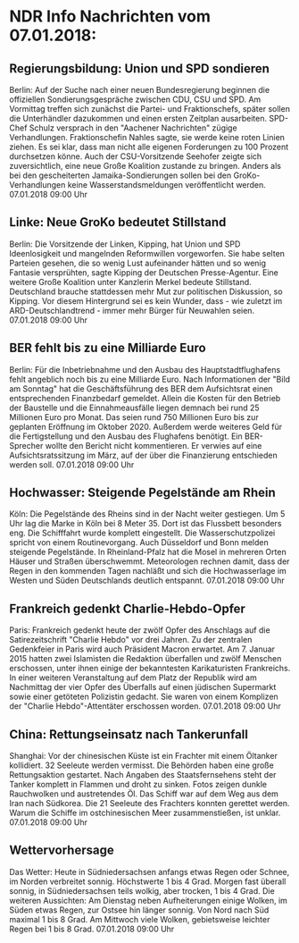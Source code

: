 # NDR Info Nachrichten vom 07.01.2018:


## Regierungsbildung: Union und SPD sondieren
Berlin: Auf der Suche nach einer neuen Bundesregierung beginnen die offiziellen Sondierungsgespräche zwischen CDU, CSU und SPD. Am Vormittag treffen sich zunächst die Partei- und Fraktionschefs, später sollen die Unterhändler dazukommen und einen ersten Zeitplan ausarbeiten. SPD-Chef Schulz versprach in den "Aachener Nachrichten" zügige Verhandlungen. Fraktionschefin Nahles sagte, sie werde keine roten Linien ziehen. Es sei klar, dass man nicht alle eigenen Forderungen zu 100 Prozent durchsetzen könne. Auch der CSU-Vorsitzende Seehofer zeigte sich zuversichtlich, eine neue Große Koalition zustande zu bringen. Anders als bei den gescheiterten Jamaika-Sondierungen sollen bei den GroKo-Verhandlungen keine Wasserstandsmeldungen veröffentlicht werden. 07.01.2018 09:00 Uhr 

## Linke: Neue GroKo bedeutet Stillstand
Berlin: Die Vorsitzende der Linken, Kipping, hat Union und SPD Ideenlosigkeit und mangelnden Reformwillen vorgeworfen. Sie habe selten Parteien gesehen, die so wenig Lust aufeinander hätten und so wenig Fantasie versprühten, sagte Kipping der Deutschen Presse-Agentur. Eine weitere Große Koalition unter Kanzlerin Merkel bedeute Stillstand. Deutschland brauche stattdessen mehr Mut zur politischen Diskussion, so Kipping. Vor diesem Hintergrund sei es kein Wunder, dass - wie zuletzt im ARD-Deutschlandtrend - immer mehr Bürger für Neuwahlen seien. 07.01.2018 09:00 Uhr 

## BER fehlt bis zu eine Milliarde Euro
Berlin: Für die Inbetriebnahme und den Ausbau des Hauptstadtflughafens fehlt angeblich noch bis zu eine Milliarde Euro. Nach Informationen der "Bild am Sonntag" hat die Geschäftsführung des BER dem Aufsichtsrat einen entsprechenden Finanzbedarf gemeldet. Allein die Kosten für den Betrieb der Baustelle und die Einnahmeausfälle liegen demnach bei rund 25 Millionen Euro pro Monat. Das seien rund 750 Millionen Euro bis zur geplanten Eröffnung im Oktober 2020. Außerdem werde weiteres Geld für die Fertigstellung und den Ausbau des Flughafens benötigt. Ein BER-Sprecher wollte den Bericht nicht kommentieren. Er verwies auf eine Aufsichtsratssitzung im März, auf der über die Finanzierung entschieden werden soll. 07.01.2018 09:00 Uhr 

## Hochwasser: Steigende Pegelstände am Rhein
Köln: Die Pegelstände des Rheins sind in der Nacht weiter gestiegen. Um 5 Uhr lag die Marke in Köln bei 8 Meter 35. Dort ist das Flussbett besonders eng. Die Schifffahrt wurde komplett eingestellt. Die Wasserschutzpolizei spricht von einem Routinevorgang. Auch Düsseldorf und Bonn melden steigende Pegelstände. In Rheinland-Pfalz hat die Mosel in mehreren Orten Häuser und Straßen überschwemmt. Meteorologen rechnen damit, dass der Regen in den kommenden Tagen nachläßt und sich die Hochwasserlage im Westen und Süden Deutschlands deutlich entspannt. 07.01.2018 09:00 Uhr 

## Frankreich gedenkt Charlie-Hebdo-Opfer
Paris: Frankreich gedenkt heute der zwölf Opfer des Anschlags auf die Satirezeitschrift "Charlie Hebdo" vor drei Jahren. Zu der zentralen Gedenkfeier in Paris wird auch Präsident Macron erwartet. Am 7. Januar 2015 hatten zwei Islamisten die Redaktion überfallen und zwölf Menschen erschossen, unter ihnen einige der bekanntesten Karikaturisten Frankreichs. In einer weiteren Veranstaltung auf dem Platz der Republik wird am Nachmittag der vier Opfer des Überfalls auf einen jüdischen Supermarkt sowie einer getöteten Polizistin gedacht. Sie waren von einem Komplizen der "Charlie Hebdo"-Attentäter erschossen worden. 07.01.2018 09:00 Uhr 

## China: Rettungseinsatz nach Tankerunfall
Shanghai: Vor der chinesischen Küste ist ein Frachter mit einem Öltanker kollidiert. 32 Seeleute werden vermisst. Die Behörden haben eine große Rettungsaktion gestartet. Nach Angaben des Staatsfernsehens steht der Tanker komplett in Flammen und droht zu sinken. Fotos zeigen dunkle Rauchwolken und austretendes Öl. Das Schiff war auf dem Weg aus dem Iran nach Südkorea. Die 21 Seeleute des Frachters konnten gerettet werden. Warum die Schiffe im ostchinesischen Meer zusammenstießen, ist unklar. 07.01.2018 09:00 Uhr 

## Wettervorhersage
Das Wetter: Heute in Südniedersachsen anfangs etwas Regen oder Schnee, im Norden verbreitet sonnig. Höchstwerte 1 bis 4 Grad. Morgen fast überall sonnig, in Südniedersachsen teils wolkig, aber trocken, 1 bis 4 Grad. Die weiteren Aussichten: Am Dienstag neben Aufheiterungen einige Wolken, im Süden etwas Regen, zur Ostsee hin länger sonnig. Von Nord nach Süd maximal 1 bis 8 Grad. Am Mittwoch viele Wolken, gebietsweise leichter Regen bei 1 bis 8 Grad. 07.01.2018 09:00 Uhr 
